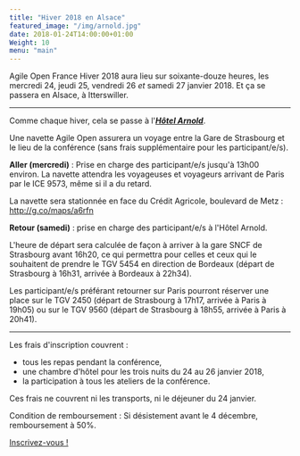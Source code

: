 ```yaml
---
title: "Hiver 2018 en Alsace"
featured_image: "/img/arnold.jpg"
date: 2018-01-24T14:00:00+01:00
Weight: 10
menu: "main"
---
```


Agile Open France Hiver 2018 aura lieu sur soixante-douze heures,
les mercredi 24, jeudi 25, vendredi 26 *et* samedi 27 janvier 2018. 
Et ça se passera en Alsace, à Itterswiller.

<!--more-->

----

Comme chaque hiver, cela se passe à l'[***Hôtel Arnold***](https://www.hotel-arnold.com/).

Une navette Agile Open assurera un voyage entre la Gare de Strasbourg et le lieu de la conférence (sans frais supplémentaire pour les participant/e/s).

**Aller (mercredi)** : Prise en charge des participant/e/s jusqu'à 13h00 environ. La navette attendra les voyageuses et voyageurs arrivant de Paris par le ICE 9573, même si il a du retard.

La navette sera stationnée en face du Crédit Agricole, boulevard de Metz : http://g.co/maps/a6rfn

**Retour (samedi)** : prise en charge des participant/e/s à l'Hôtel Arnold.

L'heure de départ sera calculée de façon à arriver à la gare SNCF de Strasbourg avant 16h20, ce qui permettra pour celles et ceux qui le souhaitent de prendre le TGV 5454 en direction de Bordeaux (départ de Strasbourg à 16h31, arrivée à Bordeaux à 22h34).

Les participant/e/s préférant retourner sur Paris pourront réserver une place sur le TGV 2450 (départ de Strasbourg à 17h17, arrivée à Paris à 19h05) ou sur le TGV 9560 (départ de Strasbourg à 18h55, arrivée à Paris à 20h41).

----

Les frais d'inscription couvrent :

- tous les repas pendant la conférence,
- une chambre d'hôtel pour les trois nuits du 24 au 26 janvier 2018,
- la participation à tous les ateliers de la conférence.

Ces frais ne couvrent ni les transports, ni le déjeuner du 24 janvier.

Condition de remboursement : Si désistement avant le 4 décembre, remboursement à 50%.

[Inscrivez-vous !](/inscription)
